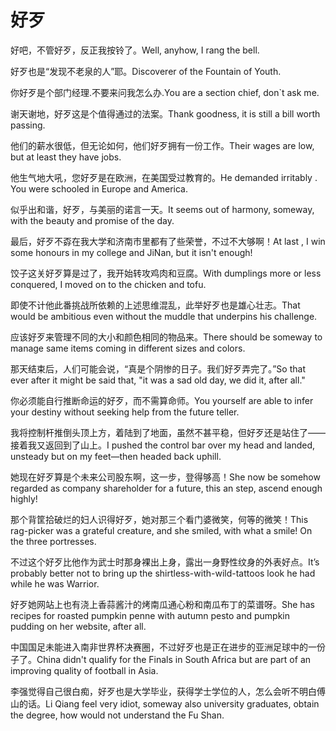 # 好歹

<p><span class="chinese">好吧，不管好歹，反正我按铃了。</span><span class="english">Well, anyhow, I rang the bell.</span></p>

<p><span class="chinese">好歹也是“发现不老泉的人”耶。</span><span class="english">Discoverer of the Fountain of Youth.</span></p>

<p><span class="chinese">你好歹是个部门经理.不要来问我怎么办.</span><span class="english">You are a section chief, don`t ask me.</span></p>

<p><span class="chinese">谢天谢地，好歹这是个值得通过的法案。</span><span class="english">Thank goodness, it is still a bill worth passing.</span></p>

<p><span class="chinese">他们的薪水很低，但无论如何，他们好歹拥有一份工作。</span><span class="english">Their wages are low, but at least they have jobs.</span></p>

<p><span class="chinese">他生气地大吼，您好歹是在欧洲，在美国受过教育的。</span><span class="english">He demanded irritably . You were schooled in Europe and America.</span></p>

<p><span class="chinese">似乎出和谐，好歹，与美丽的诺言一天。</span><span class="english">It seems out of harmony, someway, with the beauty and promise of the day.</span></p>

<p><span class="chinese">最后，好歹不孬在我大学和济南市里都有了些荣誉，不过不大够啊！</span><span class="english">At last , I win some honours in my college and JiNan, but it isn't enough!</span></p>

<p><span class="chinese">饺子这关好歹算是过了，我开始转攻鸡肉和豆腐。</span><span class="english">With dumplings more or less conquered, I moved on to the chicken and tofu.</span></p>

<p><span class="chinese">即使不计他此番挑战所依赖的上述思维混乱，此举好歹也是雄心壮志。</span><span class="english">That would be ambitious even without the muddle that underpins his challenge.</span></p>

<p><span class="chinese">应该好歹来管理不同的大小和颜色相同的物品来。</span><span class="english">There should be someway to manage same items coming in different sizes and colors.</span></p>

<p><span class="chinese">那天结束后，人们可能会说，“真是个阴惨的日子。我们好歹弄完了。”</span><span class="english">So that ever after it might be said that, "it was a sad old day, we did it, after all."</span></p>

<p><span class="chinese">你必须能自行推断命运的好歹，而不需算命师。</span><span class="english">You yourself are able to infer your destiny without seeking help from the future teller.</span></p>

<p><span class="chinese">我将控制杆推倒头顶上方，着陆到了地面，虽然不甚平稳，但好歹还是站住了——接着我又返回到了山上。</span><span class="english">I pushed the control bar over my head and landed, unsteady but on my feet—then headed back uphill.</span></p>

<p><span class="chinese">她现在好歹算是个未来公司股东啊，这一步，登得够高！</span><span class="english">She now be somehow regarded as company shareholder for a future, this an step, ascend enough highly!</span></p>

<p><span class="chinese">那个背筐拾破烂的妇人识得好歹，她对那三个看门婆微笑，何等的微笑！</span><span class="english">This rag-picker was a grateful creature, and she smiled, with what a smile! On the three portresses.</span></p>

<p><span class="chinese">不过这个好歹比他作为武士时那身裸出上身，露出一身野性纹身的外表好点。</span><span class="english">It’s probably better not to bring up the shirtless-with-wild-tattoos look he had while he was Warrior.</span></p>

<p><span class="chinese">好歹她网站上也有浇上香蒜酱汁的烤南瓜通心粉和南瓜布丁的菜谱呀。</span><span class="english">She has recipes for roasted pumpkin penne with autumn pesto and pumpkin pudding on her website, after all.</span></p>

<p><span class="chinese">中国国足未能进入南非世界杯决赛圈，不过好歹也是正在进步的亚洲足球中的一份子了。</span><span class="english">China didn't qualify for the Finals in South Africa but are part of an improving quality of football in Asia.</span></p>

<p><span class="chinese">李强觉得自己很白痴，好歹也是大学毕业，获得学士学位的人，怎么会听不明白傅山的话。</span><span class="english">Li Qiang feel very idiot, someway also university graduates, obtain the degree, how would not understand the Fu Shan.</span></p>


